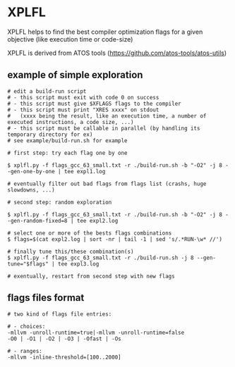 # XPLFL

XPLFL helps to find the best compiler optimization flags for a given objective (like execution time or code-size)

XPLFL is derived from ATOS tools (https://github.com/atos-tools/atos-utils)


## example of simple exploration

    # edit a build-run script
    # - this script must exit with code 0 on success
    # - this script must give $XFLAGS flags to the compiler
    # - this script must print "XRES xxxx" on stdout
    #   (xxxx being the result, like an execution time, a number of executed instructions, a code size, ...)
    # - this script must be callable in parallel (by handling its temporary directory for ex)
    # see example/build-run.sh for example
    
    # first step: try each flag one by one
    
    $ xplfl.py -f flags_gcc_63_small.txt -r ./build-run.sh -b "-O2" -j 8 --gen-one-by-one | tee expl1.log
    
    # eventually filter out bad flags from flags list (crashs, huge slowdowns, ...)
    
    # second step: random exploration
    
    $ xplfl.py -f flags_gcc_63_small.txt -r ./build-run.sh -b "-O2" -j 8 --gen-random-fixed=8 | tee expl2.log
    
    # select one or more of the bests flags combinations
    $ flags=$(cat expl2.log | sort -nr | tail -1 | sed 's/.*RUN-\w* //')
    
    # finally tune this/these combination(s)
    $ xplfl.py -f flags_gcc_63_small.txt -r ./build-run.sh -j 8 --gen-tune="$flags" | tee expl3.log
    
    # exentually, restart from second step with new flags


## flags files format

    # two kind of flags file entries:
    
    # - choices:
    -mllvm -unroll-runtime=true|-mllvm -unroll-runtime=false
    -O0 | -O1 | -O2 | -O3 | -Ofast | -Os
    
    # - ranges:
    -mllvm -inline-threshold=[100..2000]
